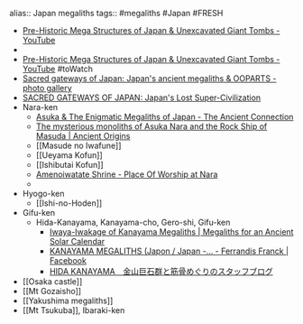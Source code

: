 alias:: Japan megaliths
tags:: #megaliths #Japan #FRESH

- [Pre-Historic Mega Structures of Japan & Unexcavated Giant Tombs - YouTube](https://www.youtube.com/watch?v=kknPtZsfhVg&list=PLYwn70uGLQO3N70qEkJJbc-jrqMt4jf-x)
-
- [Pre-Historic Mega Structures of Japan & Unexcavated Giant Tombs - YouTube](https://www.youtube.com/watch?v=kknPtZsfhVg) #toWatch
- [Sacred gateways of Japan: Japan's ancient megaliths & OOPARTS - photo gallery](https://sacredgateways.blogspot.com/p/japans-ancient-megaliths-photo-gallery.html)
- [SACRED GATEWAYS OF JAPAN: Japan's Lost Super-Civilization](https://sacredgatewaysofjapan.blogspot.com/p/japans-lost-super-civilization.html)
- Nara-ken
	- [Asuka & The Enigmatic Megaliths of Japan - The Ancient Connection](https://www.theancientconnection.com/megaliths/japan/asuka/)
	- [The mysterious monoliths of Asuka Nara and the Rock Ship of Masuda | Ancient Origins](https://www.ancient-origins.net/ancient-places-asia/mysterious-monoliths-asuka-nara-and-rock-ship-masuda-001415)
	- [[Masude no Iwafune]]
	- [[Ueyama Kofun]]
	- [[Ishibutai Kofun]]
	- [Amenoiwatate Shrine - Place Of Worship at Nara](https://vymaps.com/JP/Amenoiwatate-Shrine-379721/)
	-
- Hyogo-ken
	- [[Ishi-no-Hoden]]
- Gifu-ken
	- Hida-Kanayama, Kanayama-cho, Gero-shi, Gifu-ken
		- [Iwaya-Iwakage of Kanayama Megaliths | Megaliths for an Ancient Solar Calendar](https://iwakage.wordpress.com/)
		- [KANAYAMA MEGALITHS (Japon / Japan -... - Ferrandis Franck | Facebook](https://www.facebook.com/ferrandis.franck/posts/pfbid02hc7n1mPaRphoK7dn7gBfBVteUh8Yek9obprdyFsaoyHQKRkazjfMYzf5cUvVqeXsl)
		- [HIDA KANAYAMA　金山巨石群と筋骨めぐりのスタッフブログ](http://blog.livedoor.jp/kanayama_tour-kanayamamegaliths/)
- [[Osaka castle]]
- [[Mt Gozaisho]]
- [[Yakushima megaliths]]
- [[Mt Tsukuba]], Ibaraki-ken